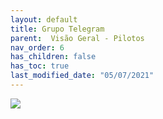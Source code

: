 ```yaml
---
layout: default
title: Grupo Telegram
parent:  Visão Geral - Pilotos
nav_order: 6
has_children: false
has_toc: true
last_modified_date: "05/07/2021"
---
```



![](./media/02.png)